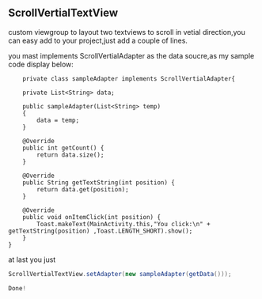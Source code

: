 ScrollVertialTextView
---------------------

custom viewgroup to layout two textviews to scroll in vetial direction,you can easy add to your project,just add a couple of lines.

you mast implements ScrollVertialAdapter as the data soucre,as my sample code display below:

        private class sampleAdapter implements ScrollVertialAdapter{

        private List<String> data;

        public sampleAdapter(List<String> temp)
        {
            data = temp;
        }

        @Override
        public int getCount() {
            return data.size();
        }

        @Override
        public String getTextString(int position) {
            return data.get(position);
        }

        @Override
        public void onItemClick(int position) {
            Toast.makeText(MainActivity.this,"You click:\n" + getTextString(position) ,Toast.LENGTH_SHORT).show();
        }
    }

at last you just
```java
ScrollVertialTextView.setAdapter(new sampleAdapter(getData()));

Done!
